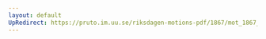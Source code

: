 ```yaml
---
layout: default
UpRedirect: https://pruto.im.uu.se/riksdagen-motions-pdf/1867/mot_1867__ak__167/mot_1867__ak__167-002.pdf
---
```


